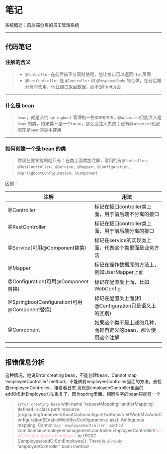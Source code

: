 # 笔记
系统概述：前后端分离的员工管理系统

---

## 代码笔记

### 注解的含义

> - `@Controller` 在前后端不分离时使用，他让接口可以返回`html`页面
> - `@RestController` 是 `@Controller` 和 `@ResponseBody` 的合体，在前后端分离时使用，他让接口返回数据，而不是html页面

---

### 什么是 bean

> `bean`，就是交给 `springboot` 管理的一些`类或者方法`，`@Autowired`只能注入是 `bean` 的类，如果类不是一个bean，那么会注入失败；还有`@Autowired`也必须在是`bean`的类中使用

---

### 如何创建一个是 bean 的类

> 你现在要掌握的就只有：在类上面增加注解，常用的有`@Controller`、`@RestController`、`@Service`、`@Mapper`、`@Configuration`、`@SpringbootConfiguration`、`@Component`

区别：

| 注解                                       | 用法                                |
|------------------------------------------|-----------------------------------|
| @Controller                              | 标记在接口controller类上面，用于前后端不分离的接口    |
| @RestController                          | 标记在接口controller类上面，用于前后端分离的接口     |
| @Service(可用@Component替换)                 | 标记在service的实现类上面，代表这个类里面是业务方法     |
| @Mapper                                  | 标记在操作数据库的方法上，例如UserMapper上面       |
| @Configuration(可用@Component替换)           | 标记在配置类上面，比如WebConfig              |
| @SpringbootConfiguration(可用@Component替换) | 标记在配置类上面(和@Configuration只是语义上的区别) |
| @Component                               | 如果这个类不是上述的几种，而是自定义的bean，那么使用这个注解  |

---

## 报错信息分析

这种情况，他说Error creating bean，不能创建bean，Cannot map 'employeeController' method，不能映射employeeController里面的方法，去检查employeeController，接着看日志
发现是employeeController里面的addOrEditEmployee方法重复了，因为spring里面，相同名字的bean只能有一个
> `Error creating bean` with name 'requestMappingHandlerMapping' defined in class path resource [org/springframework/boot/autoconfigure/web/servlet/WebMvcAutoConfiguration$EnableWebMvcConfiguration.class]: Ambiguous mapping. Cannot `map 'employeeController' method`
com.tiantian.employeemanagement.controller.EmployeeController#<font color="lightPink">addOrEditEmployee(Employee)</font>
to {POST [/employee/addOrEditEmployee]}: There is `already` 'employeeController' bean method
